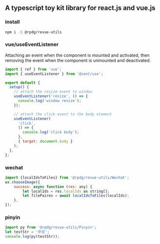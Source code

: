 ## A typescript toy kit library for react.js and vue.js

### install

```bash
npm i -S @rpdg/revue-utils
```

### vue/useEventListener
Attaching an event when the component is mounted and activated, then removing the event when the component is unmounted and deactivated.

```javascript
import { ref } from 'vue';
import { useEventListener } from '@vant/use';

export default {
  setup() {
    // attach the resize event to window
    useEventListener('resize', () => {
      console.log('window resize');
    });

    // attach the click event to the body element
    useEventListener(
      'click',
      () => {
        console.log('click body');
      },
      { target: document.body }
    );
  },
};
```

### wechat

```javascript
import {localIdsToFiles} from '@rpdg/revue-utils/Wechat';
wx.chooseImage({
    success: async function (res: any) {
		let localIds = res.localIds as string[];
 		let filePaires = await localIdsToFiles(localIds); 
	},
});
```



### pinyin

```javascript
import py from '@rpdg/revue-utils/Pinyin';
let testStr = '中文';
console.log(py(testStr));
```


